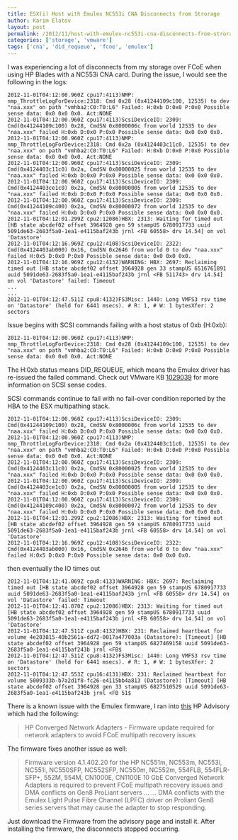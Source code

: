 ```yaml
---
title: ESX(i) Host with Emulex NC553i CNA Disconnects from Strorage
author: Karim Elatov
layout: post
permalink: /2012/11/host-with-emulex-nc553i-cna-disconnects-from-strorage/
categories: ['storage', 'vmware']
tags: ['cna', 'did_requeue', 'fcoe', 'emulex']
---
```


I was experiencing a lot of disconnects from my storage over FCoE when using HP Blades with a NC553i CNA card. During the issue, I would see the following in the logs:


	2012-11-01T04:12:00.960Z cpu17:4113)NMP: nmp_ThrottleLogForDevice:2318: Cmd 0x28 (0x41244109c100, 12535) to dev "naa.xxx" on path "vmhba2:C0:T0:L6" Failed: H:0xb D:0x0 P:0x0 Possible sense data: 0x0 0x0 0x0. Act:NONE
	2012-11-01T04:12:00.960Z cpu17:4113)ScsiDeviceIO: 2309: Cmd(0x41244109c100) 0x28, CmdSN 0x8000006c from world 12535 to dev "naa.xxx" failed H:0xb D:0x0 P:0x0 Possible sense data: 0x0 0x0 0x0.
	2012-11-01T04:12:00.960Z cpu17:4113)NMP: nmp_ThrottleLogForDevice:2318: Cmd 0x2a (0x4124403c11c0, 12535) to dev "naa.xxx" on path "vmhba2:C0:T0:L6" Failed: H:0xb D:0x0 P:0x0 Possible sense data: 0x0 0x0 0x0. Act:NONE
	2012-11-01T04:12:00.960Z cpu17:4113)ScsiDeviceIO: 2309: Cmd(0x4124403c11c0) 0x2a, CmdSN 0x80000025 from world 12535 to dev "naa.xxx" failed H:0xb D:0x0 P:0x0 Possible sense data: 0x0 0x0 0x0.
	2012-11-01T04:12:00.960Z cpu17:4113)ScsiDeviceIO: 2309: Cmd(0x4124403ce1c0) 0x2a, CmdSN 0x80000005 from world 12535 to dev "naa.xxx" failed H:0xb D:0x0 P:0x0 Possible sense data: 0x0 0x0 0x0.
	2012-11-01T04:12:00.960Z cpu17:4113)ScsiDeviceIO: 2309: Cmd(0x41244109c400) 0x2a, CmdSN 0x80000072 from world 12535 to dev "naa.xxx" failed H:0xb D:0x0 P:0x0 Possible sense data: 0x0 0x0 0x0.
	2012-11-01T04:12:01.299Z cpu2:12086)HBX: 2313: Waiting for timed out [HB state abcdef02 offset 3964928 gen 59 stampUS 6780917733 uuid 5091de63-2683f5a0-1ea1-e4115baf243b jrnl <FB 60558> drv 14.54] on vol 'Datastore'
	2012-11-01T04:12:16.969Z cpu12:4108)ScsiDeviceIO: 2322: Cmd(0x4124403ab000) 0x16, CmdSN 0x2646 from world 0 to dev "naa.xxx" failed H:0x5 D:0x0 P:0x0 Possible sense data: 0x0 0x0 0x0.
	2012-11-01T04:12:16.969Z cpu12:4132)WARNING: HBX: 2697: Reclaiming timed out [HB state abcdef02 offset 3964928 gen 33 stampUS 6516761891 uuid 5091de63-2683f5a0-1ea1-e4115baf243b jrnl <FB 511743> drv 14.54] on vol 'Datastore' failed: Timeout
	...
	...
	2012-11-01T04:12:47.511Z cpu8:4132)FS3Misc: 1440: Long VMFS3 rsv time on 'Datastore' (held for 6441 msecs). # R: 1, # W: 1 bytesXfer: 2 sectors


Issue begins with SCSI commands failing with a host status of 0xb (H:0xb):


	2012-11-01T04:12:00.960Z cpu17:4113)NMP: nmp_ThrottleLogForDevice:2318: Cmd 0x28 (0x41244109c100, 12535) to dev "naa.xxx" on path "vmhba2:C0:T0:L6" Failed: H:0xb D:0x0 P:0x0 Possible sense data: 0x0 0x0 0x0. Act:NONE


The H:0xb status means DID_REQUEUE, which means the Emulex driver has re-issued the failed command. Check out VMware KB [1029039](https://knowledge.broadcom.com/external/article?legacyId=1029039) for more information on SCSI sense codes.

SCSI commands continue to fail with no fail-over condition reported by the HBA to the ESX multipathing stack.


	2012-11-01T04:12:00.960Z cpu17:4113)ScsiDeviceIO: 2309: Cmd(0x41244109c100) 0x28, CmdSN 0x8000006c from world 12535 to dev "naa.xxx" failed H:0xb D:0x0 P:0x0 Possible sense data: 0x0 0x0 0x0.
	2012-11-01T04:12:00.960Z cpu17:4113)NMP: nmp_ThrottleLogForDevice:2318: Cmd 0x2a (0x4124403c11c0, 12535) to dev "naa.xxx" on path "vmhba2:C0:T0:L6" Failed: H:0xb D:0x0 P:0x0 Possible sense data: 0x0 0x0 0x0. Act:NONE
	2012-11-01T04:12:00.960Z cpu17:4113)ScsiDeviceIO: 2309: Cmd(0x4124403c11c0) 0x2a, CmdSN 0x80000025 from world 12535 to dev "naa.xxx" failed H:0xb D:0x0 P:0x0 Possible sense data: 0x0 0x0 0x0.
	2012-11-01T04:12:00.960Z cpu17:4113)ScsiDeviceIO: 2309: Cmd(0x4124403ce1c0) 0x2a, CmdSN 0x80000005 from world 12535 to dev "naa.xxx" failed H:0xb D:0x0 P:0x0 Possible sense data: 0x0 0x0 0x0.
	2012-11-01T04:12:00.960Z cpu17:4113)ScsiDeviceIO: 2309: Cmd(0x41244109c400) 0x2a, CmdSN 0x80000072 from world 12535 to dev "naa.xxx" failed H:0xb D:0x0 P:0x0 Possible sense data: 0x0 0x0 0x0.
	2012-11-01T04:12:01.299Z cpu2:12086)HBX: 2313: Waiting for timed out [HB state abcdef02 offset 3964928 gen 59 stampUS 6780917733 uuid 5091de63-2683f5a0-1ea1-e4115baf243b jrnl <FB 60558> drv 14.54] on vol 'Datastore'
	2012-11-01T04:12:16.969Z cpu12:4108)ScsiDeviceIO: 2322: Cmd(0x4124403ab000) 0x16, CmdSN 0x2646 from world 0 to dev "naa.xxx" failed H:0x5 D:0x0 P:0x0 Possible sense data: 0x0 0x0 0x0.


then eventually the IO times out


	2012-11-01T04:12:41.069Z cpu8:4133)WARNING: HBX: 2697: Reclaiming timed out [HB state abcdef02 offset 3964928 gen 59 stampUS 6780917733 uuid 5091de63-2683f5a0-1ea1-e4115baf243b jrnl <FB 60558> drv 14.54] on vol 'Datastore' failed: Timeout
	2012-11-01T04:12:41.070Z cpu2:12086)HBX: 2313: Waiting for timed out [HB state abcdef02 offset 3964928 gen 59 stampUS 6780917733 uuid 5091de63-2683f5a0-1ea1-e4115baf243b jrnl <FB 60558> drv 14.54] on vol 'Datastore'
	2012-11-01T04:12:47.511Z cpu8:4132)HBX: 231: Reclaimed heartbeat for volume 4e203815-40b2561a-dd72-0017a477003a (Datastore): [Timeout] [HB state abcdef02 offset 3964928 gen 59 stampUS 6827469158 uuid 5091de63-2683f5a0-1ea1-e4115baf243b jrnl <FB$
	2012-11-01T04:12:47.511Z cpu8:4132)FS3Misc: 1440: Long VMFS3 rsv time on 'Datastore' (held for 6441 msecs). # R: 1, # W: 1 bytesXfer: 2 sectors
	2012-11-01T04:12:47.553Z cpu16:4131)HBX: 231: Reclaimed heartbeat for volume 5009333b-b7a2d1f8-fc26-e4115bb4a813 (Datastore): [Timeout] [HB state abcdef02 offset 3964928 gen 33 stampUS 6827510529 uuid 5091de63-2683f5a0-1ea1-e4115baf243b jrnl <FB 51$


There is a known issue with the Emulex firmware, I ran into [this](https://support.hpe.com/hpsc/doc/public/display?sp4ts.oid=5215333&docId=emr_na-c03400156-1&lang=en-us&cc=us) HP Advisory which had the following:

> HP Converged Network Adapters - Firmware update required for network adapters to avoid FCoE multipath recovery issues

The firmware fixes another issue as well:

> Firmware version 4.1.402.20 for the HP NC551m, NC553m, NC553i, NC551i, NC550SFP, NC552SFP, NC550m, NC552m, 554FLB, 554FLR-SFP+, 552M, 554M, CN1000E, CN1100E 10 GbE Converged Network Adapters is required to prevent FCoE multipath recovery issues and DMA conflicts on Gen8 ProLiant servers
> ...
> ...
> DMA conflicts with the Emulex Light Pulse Fibre Channel (LPFC) driver on Proliant Gen8 series servers that may cause the adapter to stop responding.

Just download the Firmware from the advisory page and install it. After installing the firmware, the disconnects stopped occurring.

